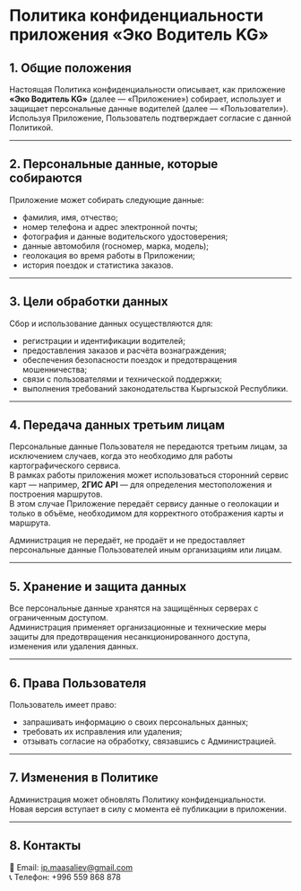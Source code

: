 # Политика конфиденциальности приложения «Эко Водитель KG»

## 1. Общие положения  
Настоящая Политика конфиденциальности описывает, как приложение **«Эко Водитель KG»** (далее — «Приложение») собирает, использует и защищает персональные данные водителей (далее — «Пользователи»).  
Используя Приложение, Пользователь подтверждает согласие с данной Политикой.

---

## 2. Персональные данные, которые собираются  
Приложение может собирать следующие данные:  
- фамилия, имя, отчество;  
- номер телефона и адрес электронной почты;  
- фотография и данные водительского удостоверения;  
- данные автомобиля (госномер, марка, модель);  
- геолокация во время работы в Приложении;  
- история поездок и статистика заказов.  

---

## 3. Цели обработки данных  
Сбор и использование данных осуществляются для:  
- регистрации и идентификации водителей;  
- предоставления заказов и расчёта вознаграждения;  
- обеспечения безопасности поездок и предотвращения мошенничества;  
- связи с пользователями и технической поддержки;  
- выполнения требований законодательства Кыргызской Республики.  

---

## 4. Передача данных третьим лицам  
Персональные данные Пользователя не передаются третьим лицам, за исключением случаев, когда это необходимо для работы картографического сервиса.  
В рамках работы приложения может использоваться сторонний сервис карт — например, **2ГИС API** — для определения местоположения и построения маршрутов.  
В этом случае Приложение передаёт сервису данные о геолокации и только в объёме, необходимом для корректного отображения карты и маршрута.  

Администрация не передаёт, не продаёт и не предоставляет персональные данные Пользователей иным организациям или лицам.

---

## 5. Хранение и защита данных  
Все персональные данные хранятся на защищённых серверах с ограниченным доступом.  
Администрация применяет организационные и технические меры защиты для предотвращения несанкционированного доступа, изменения или удаления данных.

---

## 6. Права Пользователя  
Пользователь имеет право:  
- запрашивать информацию о своих персональных данных;  
- требовать их исправления или удаления;  
- отзывать согласие на обработку, связавшись с Администрацией.  

---

## 7. Изменения в Политике  
Администрация может обновлять Политику конфиденциальности.  
Новая версия вступает в силу с момента её публикации в приложении.

---

## 8. Контакты  
📧 Email: [ip.maasaliev@gmail.com](mailto:ip.maasaliev@gmail.com)  
📞 Телефон: +996 559 868 878
